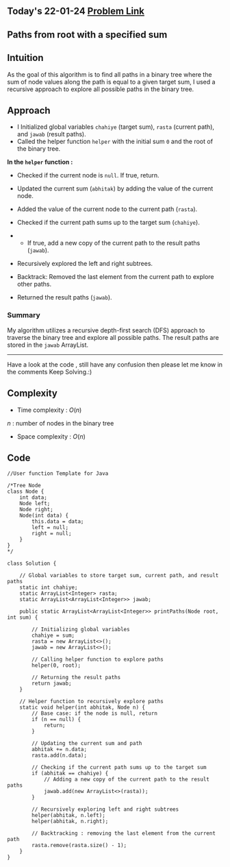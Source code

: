 ## Today's 22-01-24 [Problem Link](https://www.geeksforgeeks.org/problems/paths-from-root-with-a-specified-sum/1)
## Paths from root with a specified sum

## Intuition
As the goal of this algorithm is to find all paths in a binary tree where the sum of node values along the path is equal to a given target sum, I used a recursive approach to explore all possible paths in the binary tree.

## Approach

- I Initialized global variables `chahiye` (target sum), `rasta` (current path), and `jawab` (result paths).
- Called the helper function `helper` with the initial sum `0` and the root of the binary tree.

**In the `helper` function :**
- Checked if the current node is `null`. If true, return.
- Updated the current sum (`abhitak`) by adding the value of the current node.
- Added the value of the current node to the current path (`rasta`).
- Checked if the current path sums up to the target sum (`chahiye`).
- - If true, add a new copy of the current path to the result paths (`jawab`).
- Recursively explored the left and right subtrees.
- Backtrack: Removed the last element from the current path to explore other paths.

- Returned the result paths (`jawab`).

### Summary
My algorithm utilizes a recursive depth-first search (DFS) approach to traverse the binary tree and explore all possible paths. The result paths are stored in the `jawab` ArrayList.

---
Have a look at the code , still have any confusion then please let me know in the comments
Keep Solving.:)

## Complexity
- Time complexity : $O(n)$
<!-- Add your time complexity here, e.g. $$O())$$ -->
$n$ : number of nodes in the binary tree

- Space complexity : $O(n)$
<!-- Add your space complexity here, e.g. $$O(n)$$ -->
## Code 
```
//User function Template for Java

/*Tree Node
class Node {
    int data;
    Node left;
    Node right;
    Node(int data) {
        this.data = data;
        left = null;
        right = null;
    }
} 
*/

class Solution {
    
    // Global variables to store target sum, current path, and result paths
    static int chahiye;
    static ArrayList<Integer> rasta;
    static ArrayList<ArrayList<Integer>> jawab;

    public static ArrayList<ArrayList<Integer>> printPaths(Node root, int sum) {
        
        // Initializing global variables
        chahiye = sum;
        rasta = new ArrayList<>();
        jawab = new ArrayList<>();

        // Calling helper function to explore paths
        helper(0, root);

        // Returning the result paths
        return jawab;
    }

    // Helper function to recursively explore paths
    static void helper(int abhitak, Node n) {
        // Base case: if the node is null, return
        if (n == null) {
            return;
        }

        // Updating the current sum and path
        abhitak += n.data;
        rasta.add(n.data);

        // Checking if the current path sums up to the target sum
        if (abhitak == chahiye) {
            // Adding a new copy of the current path to the result paths
            jawab.add(new ArrayList<>(rasta));
        }

        // Recursively exploring left and right subtrees            
        helper(abhitak, n.left);
        helper(abhitak, n.right);

        // Backtracking : removing the last element from the current path
        rasta.remove(rasta.size() - 1);
    }
}

```

